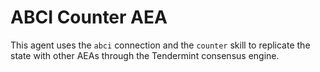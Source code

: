 # ABCI Counter AEA

This agent uses the `abci` connection and the `counter` skill
to replicate the state with other AEAs through the Tendermint consensus engine. 
